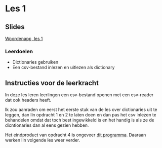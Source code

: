 # Les 1

## Slides

[Woordenapp, les 1](https://slides.com/felienne/pidk-k3-m3-l1)

### Leerdoelen

* Dictionaries gebruiken
* Een csv-bestand inlezen en uitlezen als dictionary



## Instructies voor de leerkracht <a href="#instructies-voor-de-leerkracht" id="instructies-voor-de-leerkracht"></a>

In deze les leren leerlingen een csv-bestand openen met een csv-reader dat ook headers heeft.

Ik zou aanraden om eerst het eerste stuk van de les over dictionaries uit te leggen, dan lln opdracht 1 en 2 te laten doen en dan pas het csv inlezen te behandelen omdat dat toch best ingewikkeld is en het handig is als ze de dicntionaries dan al eens gezien hebben.

Het eindproduct van opdracht 4 is ongeveer [dit programma](https://replit.com/@mevrHermans/pidk-k3-m3-l1-einde). Daaraan werken lln volgende les weer verder.
